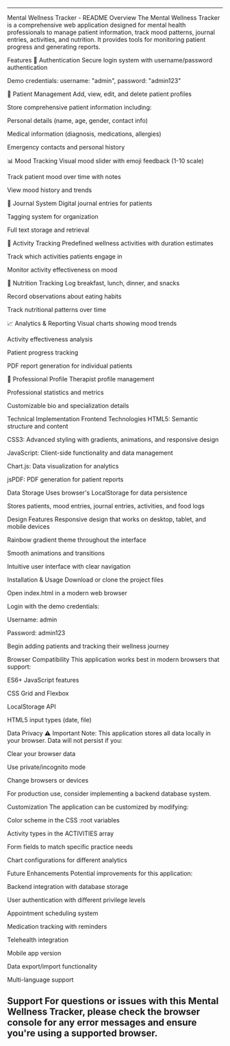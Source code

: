 

---

Mental Wellness Tracker - README
Overview
The Mental Wellness Tracker is a comprehensive web application designed for mental health professionals to manage patient information, track mood patterns, journal entries, activities, and nutrition. It provides tools for monitoring patient progress and generating reports.

Features
🔐 Authentication
Secure login system with username/password authentication

Demo credentials: username: "admin", password: "admin123"

👥 Patient Management
Add, view, edit, and delete patient profiles

Store comprehensive patient information including:

Personal details (name, age, gender, contact info)

Medical information (diagnosis, medications, allergies)

Emergency contacts and personal history

📊 Mood Tracking
Visual mood slider with emoji feedback (1-10 scale)

Track patient mood over time with notes

View mood history and trends

📝 Journal System
Digital journal entries for patients

Tagging system for organization

Full text storage and retrieval

🏃 Activity Tracking
Predefined wellness activities with duration estimates

Track which activities patients engage in

Monitor activity effectiveness on mood

🍎 Nutrition Tracking
Log breakfast, lunch, dinner, and snacks

Record observations about eating habits

Track nutritional patterns over time

📈 Analytics & Reporting
Visual charts showing mood trends

Activity effectiveness analysis

Patient progress tracking

PDF report generation for individual patients

👤 Professional Profile
Therapist profile management

Professional statistics and metrics

Customizable bio and specialization details

Technical Implementation
Frontend Technologies
HTML5: Semantic structure and content

CSS3: Advanced styling with gradients, animations, and responsive design

JavaScript: Client-side functionality and data management

Chart.js: Data visualization for analytics

jsPDF: PDF generation for patient reports

Data Storage
Uses browser's LocalStorage for data persistence

Stores patients, mood entries, journal entries, activities, and food logs

Design Features
Responsive design that works on desktop, tablet, and mobile devices

Rainbow gradient theme throughout the interface

Smooth animations and transitions

Intuitive user interface with clear navigation

Installation & Usage
Download or clone the project files

Open index.html in a modern web browser

Login with the demo credentials:

Username: admin

Password: admin123

Begin adding patients and tracking their wellness journey

Browser Compatibility
This application works best in modern browsers that support:

ES6+ JavaScript features

CSS Grid and Flexbox

LocalStorage API

HTML5 input types (date, file)

Data Privacy
⚠️ Important Note: This application stores all data locally in your browser. Data will not persist if you:

Clear your browser data

Use private/incognito mode

Change browsers or devices

For production use, consider implementing a backend database system.

Customization
The application can be customized by modifying:

Color scheme in the CSS :root variables

Activity types in the ACTIVITIES array

Form fields to match specific practice needs

Chart configurations for different analytics

Future Enhancements
Potential improvements for this application:

Backend integration with database storage

User authentication with different privilege levels

Appointment scheduling system

Medication tracking with reminders

Telehealth integration

Mobile app version

Data export/import functionality

Multi-language support

Support
For questions or issues with this Mental Wellness Tracker, please check the browser console for any error messages and ensure you're using a supported browser.
---

